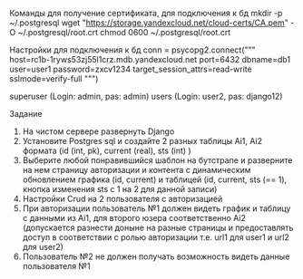 Команды для получение сертификата, для подключения к бд
mkdir -p ~/.postgresql
wget "https://storage.yandexcloud.net/cloud-certs/CA.pem" -O ~/.postgresql/root.crt
chmod 0600 ~/.postgresql/root.crt

Настройки для подключения к бд
conn = psycopg2.connect("""
    host=rc1b-1ryws53zj55l1crz.mdb.yandexcloud.net
    port=6432
    dbname=db1
    user=user1
    password=zxcv1234
    target_session_attrs=read-write
    sslmode=verify-full
""")

superuser (Login: admin, pas: admin)
users (Login: user2, pas: django12)

Задание
1. На чистом сервере развернуть Django
2. Установите Postgres sql и создайте 2 разных таблицы Ai1, Ai2 формата (id (int, pk), current (real), sts (int) )
3. Выберите любой понравившийся шаблон на бутстрапе и разверните на нем страницу авторизации и контента 
    с динамическим обновлением графика (id, current) и таблицей (id, current, sts (== 1), кнопка изменения sts с 1 на 2 для данной записи)
4. Настройки Crud на 2 пользователя с авторизацией
5. При авторизации пользователь №1 должен видеть график и таблицу с данными из Ai1, для второго юзера соответственно Ai2 
    (допускается разнести доныне на разные страницы и предоставлять доступ в соответствии с ролью авторизации т.е. url1 для user1 и url2 для user2)
6. Пользователь №2 не должен получать возможность видеть данные пользователя №1
